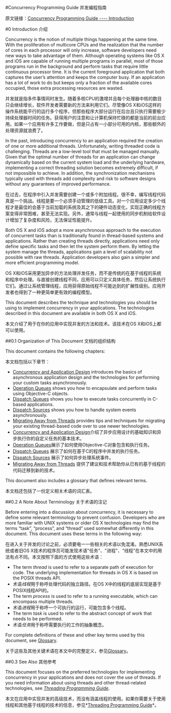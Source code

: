 #Concurrency Programming Guide 并发编程指南

原文链接：[Concurrency Programming Guide ---- Introduction](https://developer.apple.com/library/content/documentation/General/Conceptual/ConcurrencyProgrammingGuide/Introduction/Introduction.html#//apple_ref/doc/uid/TP40008091-CH1-SW1)

#0 Introduction 介绍

Concurrency is the notion of multiple things happening at the same time. With the proliferation of multicore CPUs and the realization that the number of cores in each processor will only increase, software developers need new ways to take advantage of them. Although operating systems like OS X and iOS are capable of running multiple programs in parallel, most of those programs run in the background and perform tasks that require little continuous processor time. It is the current foreground application that both captures the user’s attention and keeps the computer busy. If an application has a lot of work to do but keeps only a fraction of the available cores occupied, those extra processing resources are wasted.

并发就是指多件事情同时发生。随着多核CPU的激增并且每个处理器中核的数目只会继续增长，软件开发者需要新的方法来利用它们。尽管像OS X和iOS这样的操作系统能平行的运行多个程序，但那些程序大部分运行在后台且只执行需要极少持续处理器时间的任务。获得用户的注意和让计算机保持忙碌的都是当前的前台应用。如果一个应用有许多工作要做，但是只占有一小部分可用的内核，那些额外的处理资源就浪费了。

In the past, introducing concurrency to an application required the creation of one or more additional threads. Unfortunately, writing threaded code is challenging. Threads are a low-level tool that must be managed manually. Given that the optimal number of threads for an application can change dynamically based on the current system load and the underlying hardware, implementing a correct threading solution becomes extremely difficult, if not impossible to achieve. In addition, the synchronization mechanisms typically used with threads add complexity and risk to software designs without any guarantees of improved performance. 

在过去，在程序中引入并发需要创建一个或多个附加线程。很不幸，编写线程代码真是一个挑战。线程是要一个必须手动管理的低级工具。对一个应用设定多少个线程才是最佳的会基于当前加载的系统及其之下的硬件动态变化，实现正确的线程方案变得非常困难，甚至无法实现。另外，通常与线程一起使用的同步机制给软件设计增加了复杂度和风险，无法保证性能提升。

Both OS X and iOS adopt a more asynchronous approach to the execution of concurrent tasks than is traditionally found in thread-based systems and applications. Rather than creating threads directly, applications need only define specific tasks and then let the system perform them. By letting the system manage the threads, applications gain a level of scalability not possible with raw threads. Application developers also gain a simpler and more efficient programming model. 

OS X和iOS采用更加异步的方法处理并发任务，而不是传统的在基于线程的系统和程序中处理。与直接创建线程不同，应用可以只定义具体任务，然后让系统执行它们。通过让系统管理线程，应用获得原始线程不可能达到的扩展性级别。应用开发者也得到了一种更简单更有效的编程模型。

This document describes the technique and technologies you should be using to implement concurrency in your applications. The technologies described in this document are available in both OS X and iOS.

本文介绍了用于在你的应用中实现并发的方法和技术。该技术在OS X和iOS上都可以使用。

##0.1 Organization of This Document 文档的组织结构

This document contains the following chapters:

本文档包括以下章节：

- [Concurrency and Application Design](https://developer.apple.com/library/content/documentation/General/Conceptual/ConcurrencyProgrammingGuide/Introduction/Introduction.html#//apple_ref/doc/ConcurrencyandApplicationDesign/ConcurrencyandApplicationDesign.html#//apple_ref/doc/uid/TP40008091-CH100-SW1) introduces the basics of asynchronous application design and the technologies for performing your custom tasks asynchronously. 
- [Operation Queues](https://developer.apple.com/library/content/documentation/General/Conceptual/ConcurrencyProgrammingGuide/Introduction/Introduction.html#//apple_ref/doc/OperationObjects/OperationObjects.html#//apple_ref/doc/uid/TP40008091-CH101-SW1) shows you how to encapsulate and perform tasks using Objective-C objects. 
- [Dispatch Queues](https://developer.apple.com/library/content/documentation/General/Conceptual/ConcurrencyProgrammingGuide/Introduction/Introduction.html#//apple_ref/doc/OperationQueues/OperationQueues.html#//apple_ref/doc/uid/TP40008091-CH102-SW1) shows you how to execute tasks concurrently in C-based applications. 
- [Dispatch Sources](https://developer.apple.com/library/content/documentation/General/Conceptual/ConcurrencyProgrammingGuide/Introduction/Introduction.html#//apple_ref/doc/GCDWorkQueues/GCDWorkQueues.html#//apple_ref/doc/uid/TP40008091-CH103-SW1) shows you how to handle system events asynchronously.
- [Migrating Away from Threads](https://developer.apple.com/library/content/documentation/General/Conceptual/ConcurrencyProgrammingGuide/Introduction/Introduction.html#//apple_ref/doc/ThreadMigration/ThreadMigration.html#//apple_ref/doc/uid/TP40008091-CH105-SW1) provides tips and techniques for migrating your existing thread-based code over to use newer technologies.
- [Concurrency and Application Design](https://developer.apple.com/library/content/documentation/General/Conceptual/ConcurrencyProgrammingGuide/Introduction/Introduction.html#//apple_ref/doc/ConcurrencyandApplicationDesign/ConcurrencyandApplicationDesign.html#//apple_ref/doc/uid/TP40008091-CH100-SW1)介绍了异步应用设计的基础知识和异步执行你的自定义任务的基本技术。
- [Operation Queues](https://developer.apple.com/library/content/documentation/General/Conceptual/ConcurrencyProgrammingGuide/Introduction/Introduction.html#//apple_ref/doc/OperationObjects/OperationObjects.html#//apple_ref/doc/uid/TP40008091-CH101-SW1)展示了如何使用Objective-C对象包含和执行任务。
- [Dispatch Queues](https://developer.apple.com/library/content/documentation/General/Conceptual/ConcurrencyProgrammingGuide/Introduction/Introduction.html#//apple_ref/doc/OperationQueues/OperationQueues.html#//apple_ref/doc/uid/TP40008091-CH102-SW1) 展示了如何在基于C的程序中并发的执行任务。
- [Dispatch Sources](https://developer.apple.com/library/content/documentation/General/Conceptual/ConcurrencyProgrammingGuide/Introduction/Introduction.html#//apple_ref/doc/GCDWorkQueues/GCDWorkQueues.html#//apple_ref/doc/uid/TP40008091-CH103-SW1) 展示了如何异步处理系统事件。
- [Migrating Away from Threads](https://developer.apple.com/library/content/documentation/General/Conceptual/ConcurrencyProgrammingGuide/Introduction/Introduction.html#//apple_ref/doc/ThreadMigration/ThreadMigration.html#//apple_ref/doc/uid/TP40008091-CH105-SW1) 提供了建议和技术帮助你从已有的基于线程的代码迁移到新的技术。

This document also includes a glossary that defines relevant terms.

本文档还包括了一份定义相关术语的词汇表。

##0.2 A Note About Terminology 关于术语的注记

Before entering into a discussion about concurrency, it is necessary to define some relevant terminology to prevent confusion. Developers who are more familiar with UNIX systems or older OS X technologies may find the terms “task”, “process”, and “thread” used somewhat differently in this document. This document uses these terms in the following way:

在进入关于并发的讨论之前，必须要电一一些相关的术语以免混淆。熟悉UNIX系统或者旧OS X技术的程序员可能发现术语"任务"、"进程"、"线程"在本文中的用法有点不同。本文按照下面的方式使用这些术语：

- The term *thread* is used to refer to a separate path of execution for code. The underlying implementation for threads in OS X is based on the POSIX threads API.
- 术语*线程*用于称呼处理代码的独立路径。在OS X中的线程的底层实现是基于POSIX线程API的。
- The term *process* is used to refer to a running executable, which can encompass multiple threads.
- 术语*进程*用于称呼一个可执行的运行，可能包含多个线程。
- The term *task* is used to refer to the abstract concept of work that needs to be performed. 
- 术语*任务*用于称呼需要执行的工作的抽象概念。

For complete definitions of these and other key terms used by this document, see [Glossary](https://developer.apple.com/library/content/documentation/General/Conceptual/ConcurrencyProgrammingGuide/Introduction/Introduction.html#//apple_ref/doc/Glossary/Glossary.html#//apple_ref/doc/uid/TP40008091-CH104-SW2).

关于这些及其他关键术语在本文中的完整定义，参见[Glossary](https://developer.apple.com/library/content/documentation/General/Conceptual/ConcurrencyProgrammingGuide/Introduction/Introduction.html#//apple_ref/doc/Glossary/Glossary.html#//apple_ref/doc/uid/TP40008091-CH104-SW2)。

##0.3 See Also 其他参考

This document focuses on the preferred technologies for implementing concurrency in your applications and does not cover the use of threads. If you need information about using threads and other thread-related technologies, see *[Threading Programming Guide](https://developer.apple.com/library/content/documentation/Cocoa/Conceptual/Multithreading/Introduction/Introduction.html#//apple_ref/doc/uid/10000057i)*.

本文在应用中实现并发的高级技术，而没有涵盖线程的使用。如果你需要关于使用线程和其他基于线程的技术的信息，参见*[Threading Programming Guide](https://developer.apple.com/library/content/documentation/Cocoa/Conceptual/Multithreading/Introduction/Introduction.html#//apple_ref/doc/uid/10000057i)*。
